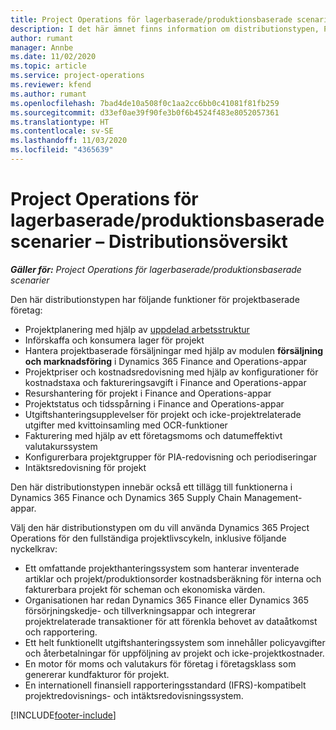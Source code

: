 ```yaml
---
title: Project Operations för lagerbaserade/produktionsbaserade scenarier – Distributionsöversikt
description: I det här ämnet finns information om distributionstypen, Project Operations för lagerbaserade scenarier med lager/produktionsprocesser.
author: rumant
manager: Annbe
ms.date: 11/02/2020
ms.topic: article
ms.service: project-operations
ms.reviewer: kfend
ms.author: rumant
ms.openlocfilehash: 7bad4de10a508f0c1aa2cc6bb0c41081f81fb259
ms.sourcegitcommit: d33ef0ae39f90fe3b0f6b4524f483e8052057361
ms.translationtype: HT
ms.contentlocale: sv-SE
ms.lasthandoff: 11/03/2020
ms.locfileid: "4365639"
---
```

# <a name="project-operations-for-stockedproduction-based-scenarios-deployment-overview"></a>Project Operations för lagerbaserade/produktionsbaserade scenarier – Distributionsöversikt

_**Gäller för:** Project Operations för lagerbaserade/produktionsbaserade scenarier_


Den här distributionstypen har följande funktioner för projektbaserade företag:

- Projektplanering med hjälp av [uppdelad arbetsstruktur](work-breakdown-structures.md)
- Införskaffa och konsumera lager för projekt
- Hantera projektbaserade försäljningar med hjälp av modulen **försäljning och marknadsföring** i Dynamics 365 Finance and Operations-appar
- Projektpriser och kostnadsredovisning med hjälp av konfigurationer för kostnadstaxa och faktureringsavgift i Finance and Operations-appar
- Resurshantering för projekt i Finance and Operations-appar
- Projektstatus och tidsspårning i Finance and Operations-appar
- Utgiftshanteringsupplevelser för projekt och icke-projektrelaterade utgifter med kvittoinsamling med OCR-funktioner
- Fakturering med hjälp av ett företagsmoms och datumeffektivt valutakurssystem
- Konfigurerbara projektgrupper för PIA-redovisning och periodiseringar
- Intäktsredovisning för projekt

Den här distributionstypen innebär också ett tillägg till funktionerna i Dynamics 365 Finance och Dynamics 365 Supply Chain Management-appar.

Välj den här distributionstypen om du vill använda Dynamics 365 Project Operations för den fullständiga projektlivscykeln, inklusive följande nyckelkrav:

- Ett omfattande projekthanteringssystem som hanterar inventerade artiklar och projekt/produktionsorder kostnadsberäkning för interna och fakturerbara projekt för scheman och ekonomiska värden.
- Organisationen har redan Dynamics 365 Finance eller Dynamics 365 försörjningskedje- och tillverkningsappar och integrerar projektrelaterade transaktioner för att förenkla behovet av dataåtkomst och rapportering.
- Ett helt funktionellt utgiftshanteringssystem som innehåller policyavgifter och återbetalningar för uppföljning av projekt och icke-projektkostnader.
- En motor för moms och valutakurs för företag i företagsklass som genererar kundfakturor för projekt.
- En internationell finansiell rapporteringsstandard (IFRS)-kompatibelt projektredovisnings- och intäktsredovisningssystem.



[!INCLUDE[footer-include](../includes/footer-banner.md)]